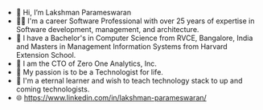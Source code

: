 - 👋 Hi, I’m Lakshman Parameswaran
- 👨‍💻 I'm a career Software Professional with over 25 years of expertise in Software development, management, and architecture.
- 🏫 I have a Bachelor's in Computer Science from RVCE, Bangalore, India and Masters in Management Information Systems from Harvard Extension School.
- 🏢 I am the CTO of Zero One Analytics, Inc.
- 👀 My passion is to be a Technologist for life.
- 🌱 I'm a eternal learner and wish to teach technology stack to up and coming technologists.
- 🌐 https://www.linkedin.com/in/lakshman-parameswaran/
